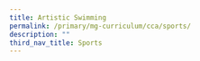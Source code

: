 ```yaml
---
title: Artistic Swimming
permalink: /primary/mg-curriculum/cca/sports/
description: ""
third_nav_title: Sports
---
```

